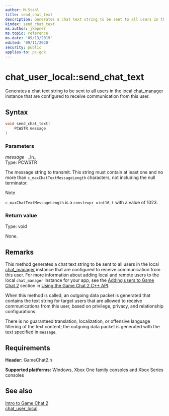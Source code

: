 ```yaml
---
author: M-Stahl
title: send_chat_text
description: Generates a chat text string to be sent to all users in the local [chat_manager](../../../chat_manager/chat_manager.md) instance that are configured to receive communication from this user.
kindex: send_chat_text
ms.author: jkepner
ms.topic: reference
ms.date: '09/13/2019'
edited: '09/11/2020'
security: public
applies-to: pc-gdk
---
```


# chat_user_local::send_chat_text
  
Generates a chat text string to be sent to all users in the local [chat_manager](../../../chat_manager/chat_manager.md) instance that are configured to receive communication from this user.  
  
<a id="syntaxSection"></a>
  
## Syntax
  
```cpp
void send_chat_text(  
    PCWSTR message  
)  
```  
  
<a id="parametersSection"></a>
  
### Parameters
  
*message* &nbsp;&nbsp;\_In\_  
Type: PCWSTR  
  
The message string to transmit. This string must contain at least one and no more than `c_maxChatTextMessageLength` characters, not including the null terminator.  
  > [!NOTE]
> `c_maxChatTextMessageLength` is a `constexpr uint16_t` with a value of 1023.  
  
<a id="retvalSection"></a>
  
### Return value
  
Type: void  
  
None.  
  
<a id="remarksSection"></a>
  
## Remarks
  
This method generates a chat text string to be sent to all users in the local [chat_manager](../../../chat_manager/chat_manager.md) instance that are configured to receive communication from this user. For more information about adding local and remote users to the local `chat_manager` instance for your app, see the [Adding users to Game Chat 2](../../../../../../../chat/overviews/game-chat2/using-game-chat-2.md#adding_users_to_game_chat_2) section in [Using the Game Chat 2 C++ API](../../../../../../../chat/overviews/game-chat2/using-game-chat-2.md).  
  
When this method is called, an outgoing data packet is generated that contains the text string for target users that are allowed to receive communications from this user, based on privilege, privacy, and relationship configurations.  
  
There is no guaranteed translation, localization, or offensive language filtering of the text content; the outgoing data packet is generated with the text specified in `message`.  
  
<a id="requirementsSection"></a>
  
## Requirements
  
**Header:** GameChat2.h  
  
**Supported platforms:** Windows, Xbox One family consoles and Xbox Series consoles  
  
<a id="seealsoSection"></a>
  
## See also
  
[Intro to Game Chat 2](../../../../../../../chat/overviews/game-chat2/game-chat-2-intro.md)  
[chat_user_local](../chat_user_local.md)  
  
